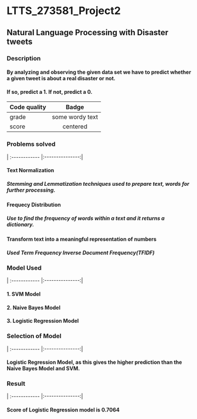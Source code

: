 # LTTS_273581_Project2

 ## Natural Language Processing with Disaster tweets
 
 ### Description
 #### By analyzing and observing the given data set we have to predict whether a given tweet is about a real disaster or not.
 #### If so, predict a 1. If not, predict a 0.
 
| Code quality | Badge  |
| :------------ |:---------------:| 
| grade     | some wordy text |
| score      | centered        |  

### Problems solved
| :------------ |:---------------:| 
#### Text Normalization 
##### Stemming and Lemmatization techniques used to prepare text, words for further processing.
#### Frequecy Distribution
##### Use to find the frequency of words within a text and it returns a dictionary.
#### Transform text into a meaningful representation of numbers
##### Used Term Frequency Inverse Document Frequency(TFIDF)

### Model Used
| :------------ |:---------------:| 
#### 1. SVM Model
#### 2. Naive Bayes Model
#### 3. Logistic Regression Model

### Selection of Model
| :------------ |:---------------:| 
#### Logistic Regression Model, as this gives the higher prediction than the Naive Bayes Model and SVM.

### Result
| :------------ |:---------------:| 
####  Score of Logistic Regression model is 0.7064 
